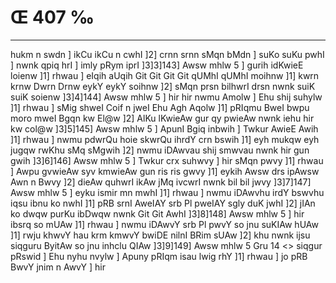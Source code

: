 # Œ 407 ‰
---
hukm n swdn ] ikCu ikCu n cwhI ]2] crnn srnn sMqn bMdn ] suKo
suKu pwhI ] nwnk qpiq hrI ] imly pRym iprI ]3]3]143] Awsw mhlw
5 ] gurih idKwieE loienw ]1] rhwau ] eIqih aUqih Git Git Git
Git qUMhI qUMhI moihnw ]1] kwrn krnw Dwrn Drnw eykY eykY soihnw ]2]
sMqn prsn bilhwrI drsn nwnk suiK suiK soienw ]3]4]144] Awsw
mhlw 5 ] hir hir nwmu Amolw ] Ehu shij suhylw ]1] rhwau ] sMig
shweI Coif n jweI Ehu Agh Aqolw ]1] pRIqmu BweI bwpu moro mweI Bgqn
kw El@w ]2] AlKu lKwieAw gur qy pwieAw nwnk iehu hir kw col@w
]3]5]145] Awsw mhlw 5 ] ApunI Bgiq inbwih ] Twkur AwieE Awih
]1] rhwau ] nwmu pdwrQu hoie skwrQu ihrdY crn bswih ]1] eyh mukqw
eyh jugqw rwKhu sMq sMgwih ]2] nwmu iDAwvau shij smwvau nwnk hir
gun gwih ]3]6]146] Awsw mhlw 5 ] Twkur crx suhwvy ] hir sMqn
pwvy ]1] rhwau ] Awpu gvwieAw syv kmwieAw gun ris ris gwvy ]1]
eykih Awsw drs ipAwsw Awn n Bwvy ]2] dieAw quhwrI ikAw jMq ivcwrI
nwnk bil bil jwvy ]3]7]147] Awsw mhlw 5 ] eyku ismir mn mwhI
]1] rhwau ] nwmu iDAwvhu irdY bswvhu iqsu ibnu ko nwhI ]1] pRB srnI
AweIAY srb Pl pweIAY sgly duK jwhI ]2] jIAn ko dwqw purKu ibDwqw
nwnk Git Git AwhI ]3]8]148] Awsw mhlw 5 ] hir ibsrq so mUAw
]1] rhwau ] nwmu iDAwvY srb Pl pwvY so jnu suKIAw hUAw ]1] rwju
khwvY hau krm kmwvY bwiDE nilnI BRim sUAw ]2] khu nwnk ijsu siqguru
ByitAw so jnu inhclu QIAw ]3]9]149]
Awsw mhlw 5 Gru 14
<> siqgur pRswid ]
Ehu nyhu nvylw ] Apuny pRIqm isau lwig rhY ]1] rhwau ] jo pRB BwvY
jnim n AwvY ] hir
####
